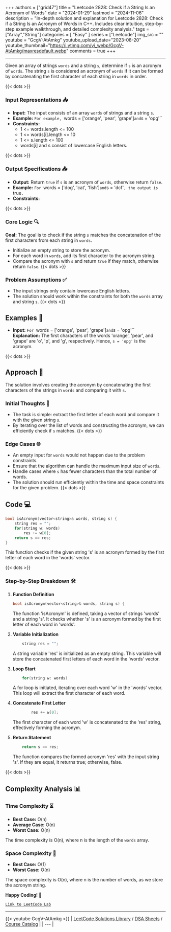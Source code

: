 
+++
authors = ["grid47"]
title = "Leetcode 2828: Check if a String Is an Acronym of Words"
date = "2024-01-29"
lastmod = "2024-11-06"
description = "In-depth solution and explanation for Leetcode 2828: Check if a String Is an Acronym of Words in C++. Includes clear intuition, step-by-step example walkthrough, and detailed complexity analysis."
tags = ["Array","String"]
categories = [
    "Easy"
]
series = ["Leetcode"]
img_src = ""
youtube = "GcgV-AtAmkg"
youtube_upload_date="2023-08-20"
youtube_thumbnail="https://i.ytimg.com/vi_webp/GcgV-AtAmkg/maxresdefault.webp"
comments = true
+++



---
Given an array of strings `words` and a string `s`, determine if `s` is an acronym of `words`. The string `s` is considered an acronym of `words` if it can be formed by concatenating the first character of each string in `words` in order.
<!--more-->
{{< dots >}}
### Input Representations 📥
- **Input:** The input consists of an array `words` of strings and a string `s`.
- **Example:** `For example, `words = ['orange', 'pear', 'grape']` and `s = 'opg'``
- **Constraints:**
	- 1 <= words.length <= 100
	- 1 <= words[i].length <= 10
	- 1 <= s.length <= 100
	- words[i] and s consist of lowercase English letters.

{{< dots >}}
### Output Specifications 📤
- **Output:** Return `true` if `s` is an acronym of `words`, otherwise return `false`.
- **Example:** `For `words = ['dog', 'cat', 'fish']` and `s = 'dcf'`, the output is `true`.`
- **Constraints:**

{{< dots >}}
### Core Logic 🔍
**Goal:** The goal is to check if the string `s` matches the concatenation of the first characters from each string in `words`.

- Initialize an empty string to store the acronym.
- For each word in `words`, add its first character to the acronym string.
- Compare the acronym with `s` and return `true` if they match, otherwise return `false`.
{{< dots >}}
### Problem Assumptions ✅
- The input strings only contain lowercase English letters.
- The solution should work within the constraints for both the `words` array and string `s`.
{{< dots >}}
## Examples 🧩
- **Input:** `For `words = ['orange', 'pear', 'grape']` and `s = 'opg'``  \
  **Explanation:** The first characters of the words 'orange', 'pear', and 'grape' are 'o', 'p', and 'g', respectively. Hence, `s = 'opg'` is the acronym.

{{< dots >}}
## Approach 🚀
The solution involves creating the acronym by concatenating the first characters of the strings in `words` and comparing it with `s`.

### Initial Thoughts 💭
- The task is simple: extract the first letter of each word and compare it with the given string `s`.
- By iterating over the list of words and constructing the acronym, we can efficiently check if `s` matches.
{{< dots >}}
### Edge Cases 🌐
- An empty input for `words` would not happen due to the problem constraints.
- Ensure that the algorithm can handle the maximum input size of `words`.
- Handle cases where `s` has fewer characters than the total number of words.
- The solution should run efficiently within the time and space constraints for the given problem.
{{< dots >}}
## Code 💻
```cpp
bool isAcronym(vector<string>& words, string s) {
    string res = "";
    for(string w: words)
        res += w[0];
    return s == res;
}
```

This function checks if the given string 's' is an acronym formed by the first letter of each word in the 'words' vector.

{{< dots >}}
### Step-by-Step Breakdown 🛠️
1. **Function Definition**
	```cpp
	bool isAcronym(vector<string>& words, string s) {
	```
	The function 'isAcronym' is defined, taking a vector of strings 'words' and a string 's'. It checks whether 's' is an acronym formed by the first letter of each word in 'words'.

2. **Variable Initialization**
	```cpp
	    string res = "";
	```
	A string variable 'res' is initialized as an empty string. This variable will store the concatenated first letters of each word in the 'words' vector.

3. **Loop Start**
	```cpp
	    for(string w: words)
	```
	A for loop is initiated, iterating over each word 'w' in the 'words' vector. This loop will extract the first character of each word.

4. **Concatenate First Letter**
	```cpp
	        res += w[0];
	```
	The first character of each word 'w' is concatenated to the 'res' string, effectively forming the acronym.

5. **Return Statement**
	```cpp
	    return s == res;
	```
	The function compares the formed acronym 'res' with the input string 's'. If they are equal, it returns true; otherwise, false.

{{< dots >}}
## Complexity Analysis 📊
### Time Complexity ⏳
- **Best Case:** O(n)
- **Average Case:** O(n)
- **Worst Case:** O(n)

The time complexity is O(n), where n is the length of the `words` array.

### Space Complexity 💾
- **Best Case:** O(1)
- **Worst Case:** O(n)

The space complexity is O(n), where n is the number of words, as we store the acronym string.

**Happy Coding! 🎉**


[`Link to LeetCode Lab`](https://leetcode.com/problems/check-if-a-string-is-an-acronym-of-words/description/)

---
{{< youtube GcgV-AtAmkg >}}
| [LeetCode Solutions Library](https://grid47.xyz/leetcode/) / [DSA Sheets](https://grid47.xyz/sheets/) / [Course Catalog](https://grid47.xyz/courses/) |
| --- |
